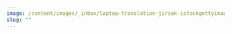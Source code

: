 ```yaml
---
image: /content/images/_inbox/laptop-translation-jirsak-istockgettyimagesplus-1226941220.png
slug: ""
---
```


